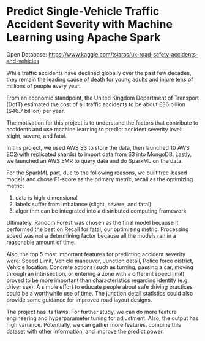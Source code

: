 # Predict Single-Vehicle Traffic Accident Severity with Machine Learning using Apache Spark

Open Database: 
https://www.kaggle.com/tsiaras/uk-road-safety-accidents-and-vehicles

While traffic accidents have declined globally over the past few decades, they
remain the leading cause of death for young adults and injure tens of millions of people
every year. 

From an economic standpoint, the United Kingdom Department of Transport (DofT) estimated the cost of all traffic accidents to be about £36 billion ($46.7
billion) per year.

The motivation for this project is to understand the factors that contribute to accidents and use machine learning to predict accident severity level: slight, severe,
and fatal. 

In this project, we used AWS S3 to store the data, then launched 10 AWS EC2(with replicated shards) to import data from S3 into MongoDB. 
Lastly, we launched an AWS EMR to query data and do SparkML on the data.

For the SparkML part, due to the following reasons, we built tree-based models and chose F1-score as the primary metric, recall
as the optimizing metric:

1) data is high-dimensional 
2) labels suffer from imbalance (slight, severe, and fatal)
3) algorithm can be integrated into a distributed computing framework

Ultimately, Random Forest was chosen as the final model because it performed the best on Recall for fatal, our optimizing metric. 
Processing speed was not a determining factor because all the models ran in a reasonable amount of time.

Also, the top 5 most important features for predicting accident severity were: Speed Limit, Vehicle maneuver, Junction detail, Police force district, 
Vehicle location. Concrete actions (such as turning, passing a car, moving through an
intersection, or entering a zone with a different speed limit) proved to be more important
than characteristics regarding identity (e.g. driver sex). A simple effort to educate people
about safe driving practices could be a worthwhile use of time. The junction detail
statistics could also provide some guidance for improved road layout designs.

The project has its flaws. For further study, we can do more feature engineering and hyperparameter tuning for adjustment. Also,
the output has high variance. Potentially, we can gather more features, combine this dataset with other information, and improve the predict power.
